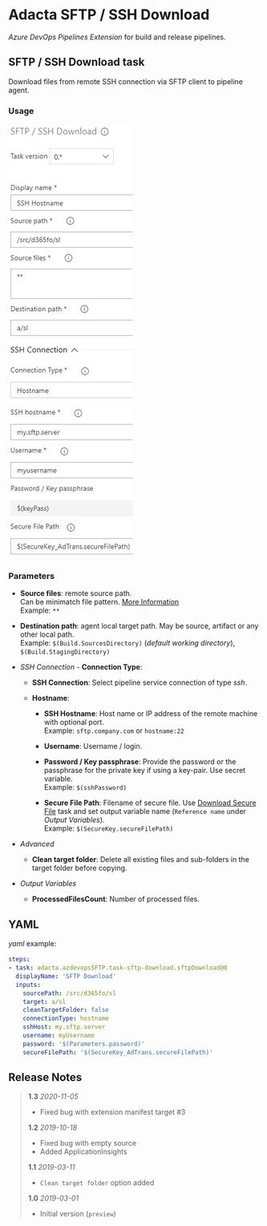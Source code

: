 # Adacta SFTP / SSH Download

*Azure DevOps Pipelines Extension* for build and release pipelines.

## SFTP / SSH Download task

Download files from remote SSH connection via SFTP client to pipeline agent.

### Usage

![SFTP Download with hostname option](screenshots/SFTP-Download-hostname.png)

### Parameters

- **Source files**: remote source path.  
Can be minimatch file pattern. [More Information](https://docs.microsoft.com/en-us/azure/devops/pipelines/tasks/file-matching-patterns?view=azure-devops)  
Example: `**`
- **Destination path**: agent local target path. May be source, artifact or any other local path.  
Example: `$(Build.SourcesDirectory)` (*default working directory*), `$(Build.StagingDirectory)`

- *SSH Connection* - **Connection Type**:
  - **SSH Connection**: Select pipeline service connection of type *ssh*.
  - **Hostname**:

    - **SSH Hostname**: Host name or IP address of the remote machine with optional port.  
    Example: `sftp.company.com` or `hostname:22`

    - **Username**: Username / login.

    - **Password / Key passphrase**: Provide the password or the passphrase for the private key if using a key-pair. Use secret variable.  
    Example: `$(sshPassword)`

    - **Secure File Path**: Filename of secure file. Use [Download Secure File](https://go.microsoft.com/fwlink/?LinkID=862069) task and set output variable name (`Reference name` under *Output Variables*).  
    Example: `$(SecureKey.secureFilePath)`

- *Advanced*
  - **Clean target folder**: Delete all existing files and sub-folders in the target folder before copying.
- *Output Variables*
  - **ProcessedFilesCount**: Number of processed files.

## YAML

*yaml* example:

```yaml
steps:
- task: adacta.azdevopsSFTP.task-sftp-download.sftpDownload@0
  displayName: 'SFTP Download'
  inputs:
    sourcePath: /src/d365fo/sl
    target: a/sl
    cleanTargetFolder: false
    connectionType: hostname
    sshHost: my.sftp.server
    username: myUsername
    password: '$(Parameters.password)'
    secureFilePath: '$(SecureKey_AdTrans.secureFilePath)'
  ```

## Release Notes

> **1.3** *2020-11-05*
>
> - Fixed bug with extension manifest target #3
>
> **1.2** *2019-10-18*
>
> - Fixed bug with empty source
> - Added ApplicationInsights
>
> **1.1** *2019-03-11*
>
> - `Clean target folder` option added
>
> **1.0** *2019-03-01*
>
> - Initial version (`preview`)
